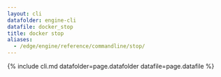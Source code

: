 ```yaml
---
layout: cli
datafolder: engine-cli
datafile: docker_stop
title: docker stop
aliases:
  - /edge/engine/reference/commandline/stop/
---
```

<!--
This page is automatically generated from Docker's source code. If you want to
suggest a change to the text that appears here, open a ticket or pull request
in the source repository on GitHub:

https://github.com/docker/cli
-->

{% include cli.md datafolder=page.datafolder datafile=page.datafile %}
